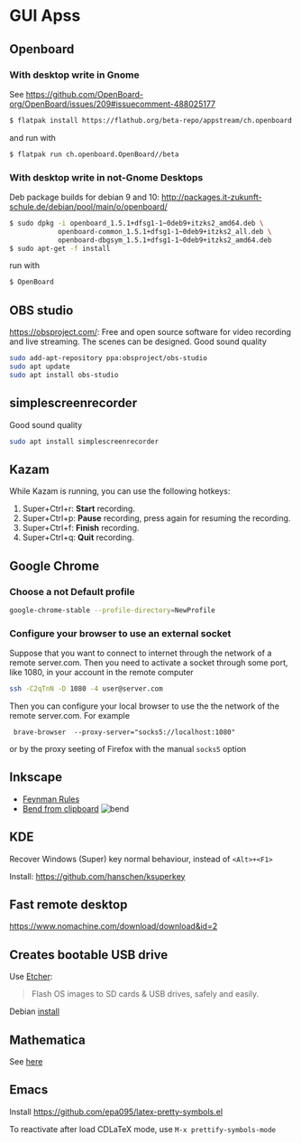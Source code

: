 # GUI Apss
## Openboard
### With desktop write in Gnome
See https://github.com/OpenBoard-org/OpenBoard/issues/209#issuecomment-488025177
```sh
$ flatpak install https://flathub.org/beta-repo/appstream/ch.openboard.OpenBoard.flatpakref
```
and run with
```sh
$ flatpak run ch.openboard.OpenBoard//beta
```

### With desktop write in not-Gnome Desktops 

Deb package builds for debian 9 and 10: http://packages.it-zukunft-schule.de/debian/pool/main/o/openboard/
```sh
$ sudo dpkg -i openboard_1.5.1+dfsg1-1~0deb9+itzks2_amd64.deb \ 
            openboard-common_1.5.1+dfsg1-1~0deb9+itzks2_all.deb \ 
            openboard-dbgsym_1.5.1+dfsg1-1~0deb9+itzks2_amd64.deb
$ sudo apt-get -f install
```
run with
```sh
$ OpenBoard
```

## OBS studio
https://obsproject.com/: Free and open source software for video recording and live streaming. 
The scenes can be designed. Good sound quality
```bash
sudo add-apt-repository ppa:obsproject/obs-studio
sudo apt update
sudo apt install obs-studio
```

## simplescreenrecorder
Good sound quality
```bash
sudo apt install simplescreenrecorder
```

## Kazam
While Kazam is running, you can use the following hotkeys:
1. Super+Ctrl+r: __Start__ recording.
1. Super+Ctrl+p: __Pause__ recording, press again for resuming the recording.
1. Super+Ctrl+f: __Finish__ recording.
1. Super+Ctrl+q: __Quit__ recording.


## Google Chrome

### Choose a not Default profile
```sh
google-chrome-stable --profile-directory=NewProfile
```
### Configure your browser to use an external socket
Suppose that you want to connect to internet through the network of a remote server.com.
Then you need to activate a socket through some port, like 1080, in your account in the remote computer
```sh
ssh -C2qTnN -D 1080 -4 user@server.com
```
Then you can configure your local browser to use the the network of the remote server.com. For example
```
 brave-browser  --proxy-server="socks5://localhost:1080"
 ```
 or by the proxy seeting of Firefox with the manual `socks5` option
 
 ## Inkscape
 * [Feynman Rules](https://graphicdesign.stackexchange.com/q/107442/153312)
 * [Bend from clipboard](https://graphicdesign.stackexchange.com/a/103086/153312)
 ![bend](https://i.stack.imgur.com/ZIt1D.gif)
 
 ## KDE
 Recover Windows (Super) key normal behaviour, instead of `<Alt>+<F1>`

Install: https://github.com/hanschen/ksuperkey
 
## Fast remote desktop
https://www.nomachine.com/download/download&id=2

## Creates bootable USB drive
Use [Etcher](https://www.balena.io/etcher/):
> Flash OS images to SD cards & USB drives, safely and easily.

Debian [install](https://github.com/balena-io/etcher#debian-and-ubuntu-based-package-repository-gnulinux-x86x64)

## Mathematica
See [here](https://drive.google.com/file/d/1AeUurFTrmGfvMMOlWKFJeKCChLMa-mW8/view?usp=sharing)

## Emacs
Install https://github.com/epa095/latex-pretty-symbols.el

To reactivate after load CDLaTeX mode, use `M-x prettify-symbols-mode`



